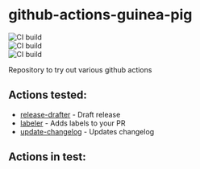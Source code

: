# github-actions-guinea-pig

![CI build](https://github.com/yogingale/github-actions-guinea-pig/workflows/Label%20PRs/badge.svg?branch=main)  
![CI build](https://github.com/yogingale/github-actions-guinea-pig/workflows/Release%20Drafter/badge.svg?branch=main)  
![CI build](https://github.com/yogingale/github-actions-guinea-pig/workflows/Update%20Changelog/badge.svg?branch=main)  

Repository to try out various github actions

## Actions tested:
* [release-drafter](https://github.com/marketplace/actions/release-drafter) - Draft release
* [labeler](https://github.com/marketplace/actions/labeler) - Adds labels to your PR
* [update-changelog](https://github.com/marketplace/actions/update-changelog) - Updates changelog

## Actions in test:


